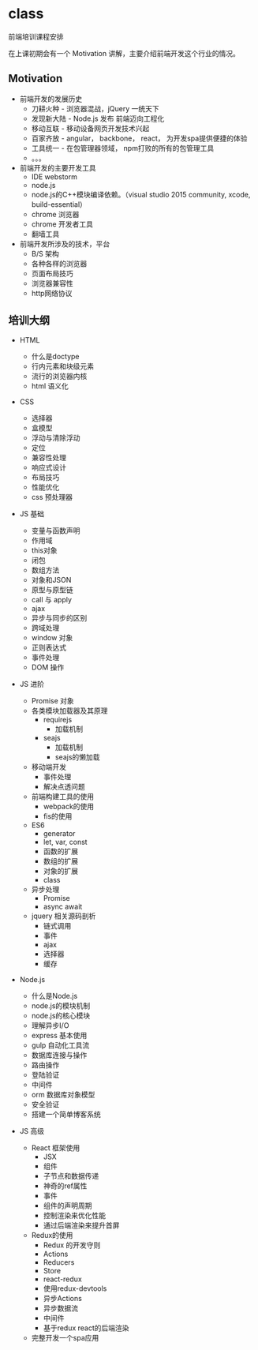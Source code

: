 # class
前端培训课程安排

在上课初期会有一个 Motivation 讲解，主要介绍前端开发这个行业的情况。

## Motivation

- 前端开发的发展历史
    - 刀耕火种 - 浏览器混战，jQuery 一统天下
    - 发现新大陆 - Node.js 发布 前端迈向工程化
    - 移动互联 - 移动设备网页开发技术兴起
    - 百家齐放 - angular， backbone， react， 为开发spa提供便捷的体验
    - 工具统一 - 在包管理器领域， npm打败的所有的包管理工具
    - 。。。
- 前端开发的主要开发工具
    - IDE webstorm
    - node.js
    - node.js的C++模块编译依赖。（visual studio 2015 community, xcode, build-essential）
    - chrome 浏览器
    - chrome 开发者工具
    - 翻墙工具
- 前端开发所涉及的技术，平台
    - B/S 架构
    - 各种各样的浏览器
    - 页面布局技巧
    - 浏览器兼容性
    - http网络协议
    
## 培训大纲

- HTML 
    - 什么是doctype
    - 行内元素和块级元素
    - 流行的浏览器内核
    - html 语义化

- CSS
    - 选择器
    - 盒模型
    - 浮动与清除浮动
    - 定位
    - 兼容性处理
    - 响应式设计
    - 布局技巧
    - 性能优化 
    - css 预处理器

- JS 基础
    - 变量与函数声明
    - 作用域
    - this对象
    - 闭包
    - 数组方法
    - 对象和JSON
    - 原型与原型链
    - call 与 apply
    - ajax
    - 异步与同步的区别
    - 跨域处理
    - window 对象
    - 正则表达式
    - 事件处理
    - DOM 操作

- JS 进阶
    - Promise 对象
    - 各类模块加载器及其原理
        - requirejs
            - 加载机制
        - seajs
            - 加载机制
            - seajs的懒加载
    - 移动端开发
        - 事件处理
        - 解决点透问题
    - 前端构建工具的使用
        - webpack的使用
        - fis的使用
    - ES6
        - generator
        - let, var, const
        - 函数的扩展
        - 数组的扩展
        - 对象的扩展
        - class
    - 异步处理
        - Promise
        - async await
    - jquery 相关源码剖析
        - 链式调用
        - 事件
        - ajax
        - 选择器
        - 缓存

- Node.js
    - 什么是Node.js
    - node.js的模块机制
    - node.js的核心模块
    - 理解异步I/O
    - express 基本使用
    - gulp 自动化工具流
    - 数据库连接与操作
    - 路由操作
    - 登陆验证
    - 中间件
    - orm 数据库对象模型
    - 安全验证
    - 搭建一个简单博客系统

-  JS 高级
    - React 框架使用
        - JSX
        - 组件
        - 子节点和数据传递
        - 神奇的ref属性
        - 事件
        - 组件的声明周期
        - 控制渲染来优化性能
        - 通过后端渲染来提升首屏
    - Redux的使用
        - Redux 的开发守则
        - Actions
        - Reducers
        - Store
        - react-redux
        - 使用redux-devtools
        - 异步Actions
        - 异步数据流
        - 中间件
        - 基于redux react的后端渲染
    - 完整开发一个spa应用

